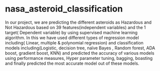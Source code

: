 # nasa_asteroid_classification
In our project, we are predicting the different asteroids as Hazardous and Not Hazardous based on 39 features(independent variables)         and the  1 target( Dependent variable) by using supervised  machine learning algorithm. In this we have used different types of regression model including( Linear, multiple & polynomial regression) and classification models including(Logistic, decision tree, naïve Bayes , Random forest, ADA boost, gradient boost, KNN) and predicted the accuracy of various models using performance measures, Hyper parameter tuning, bagging, boasting and finally predicted the most accurate model out of these models.
